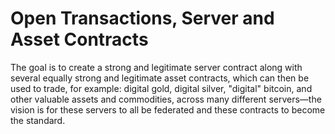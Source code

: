 Open Transactions, Server and Asset Contracts
====================================

The goal is to create a strong and legitimate server contract along with several equally strong and legitimate asset contracts, which can then be used to trade, for example: digital gold, digital silver, "digital" bitcoin, and other valuable assets and commodities, across many different servers—the vision is for these servers to all be federated and these contracts to become the standard.

